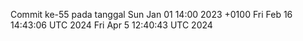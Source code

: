 Commit ke-55 pada tanggal Sun Jan 01 14:00 2023 +0100
Fri Feb 16 14:43:06 UTC 2024
Fri Apr  5 12:40:43 UTC 2024
